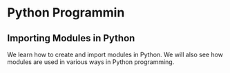 # Python Programmin
## Importing Modules in Python
We learn how to create and import modules in Python. We will also see how modules are used in various ways in Python programming.
